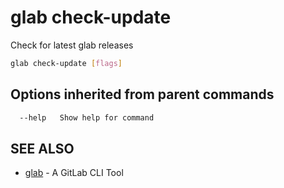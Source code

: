 # glab check-update

Check for latest glab releases

```bash
glab check-update [flags]
```

## Options inherited from parent commands

```bash
  --help   Show help for command
```

## SEE ALSO

- [glab](../../../) - A GitLab CLI Tool
